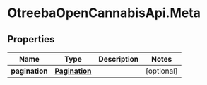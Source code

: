 # OtreebaOpenCannabisApi.Meta

## Properties
Name | Type | Description | Notes
------------ | ------------- | ------------- | -------------
**pagination** | [**Pagination**](Pagination.md) |  | [optional] 


